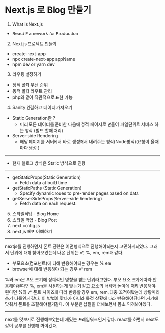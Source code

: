 # Next.js 로 Blog 만들기

1. What is Next.js

- React Framework for Production

2. Next.js 프로젝트 만들기

- create-next-app
- npx create-next-app appName
- npm dev or yarn dev

3. 라우팅 설정하기

- 정적 폴더 우선 순위
- 동적 폴더 라우트 관리
- php와 같이 직관적으로 표현 가능

4. Sanity 연결하고 데이터 가져오기

- Static Generation란 ?
  - 미리 모든 데이터를 준비한 다음에 정적 페이지로 만들어 파일단위로 서비스 하는 방식 (빌드 할때 처리)
- Server-side Rendering
  - 해당 페이지를 서버에서 바로 생성해서 내려주는 방식(Node방식)(요청이 올때마다 생성 )

---

- 현재 블로그 방식은 Static 방식으로 진행

---

- getStaticProps(Static Generation)
  - Fetch data at build time
- getStaticPaths (Static Generation)
  - Specify dynamic roues to pre-render pages based on data.
- getServerSideProps(Server-side Rendering)
  - Fetch data on each request.

5. 스타일작업 - Blog Home
6. 스타일 작업 - Blog Post
7. next.config.js
8. next.js 배포 이해하기

---

nextjs를 진행하면서 폰트 관련은 어떤형식으로 진행해야되는지 고민하게되었다.
그래서 단위에 대해 찾아보았는데 나온 단위는 v\*, %, em, rem과 같다.

- 부모요소(컴포넌트)에 대해 반응해야되는 경우는 % em
- browser에 대해 반응해야 되는 경우 v\* rem

%와 em은 부모 크기에 상대적인 영향을 받는 단위라고한다. 부모 요소 크기에따라 반응해야된다면 %, em을 사용하는게 맞는거 같고 요소의 너비와 높이에 때라 반응해야 된다면 %와 v\* 폰트 사이즈에 따라 반응할 경우 em, rem, 대충 끄적여봤는데 상황따라 쓰기 나름인거 같다. 이 방법이 맞다가 아니라 특정 상황에 따라 반응해야된다면 거기에 맞춰서 폰트를 조절해야될거같다. 이 부분은 삽질을 더해보면서 몸소 익혀봐야겠다.

---

next를 맛보기로 진행해보았는데 재밌는 프레임워크인거 같다. react를 하면서 next도 같이 공부를 진행해 봐야겠다.
